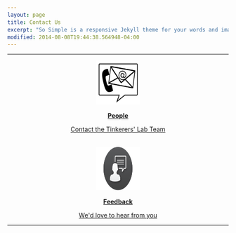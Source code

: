 ```yaml
---
layout: page
title: Contact Us
excerpt: "So Simple is a responsive Jekyll theme for your words and images."
modified: 2014-08-08T19:44:38.564948-04:00
---
```


---

<center>
	<a href="/people">
		<img src="/images/contact.png" alt="People" height="100" width="100">
		<p><b>People</b></p>
		<p>Contact the Tinkerers' Lab Team</p>
	</a>
	<br>
	<a href="/feedback">
<img src="/images/feedback.png" alt="Feedback" height="100" width="100">
					<p><b>Feedback</b></p>
					<p>We'd love to hear from you</p>
	</a>	
</center>

---
